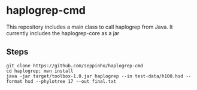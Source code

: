 # haplogrep-cmd
This repository includes a main class to call haplogrep from Java. It currently includes the haplogrep-core as a jar 

## Steps
    git clone https://github.com/seppinho/haplogrep-cmd
    cd haplogrep; mvn install 
    java -jar target/toolbox-1.0.jar haplogrep --in test-data/h100.hsd --format hsd --phylotree 17 --out final.txt

